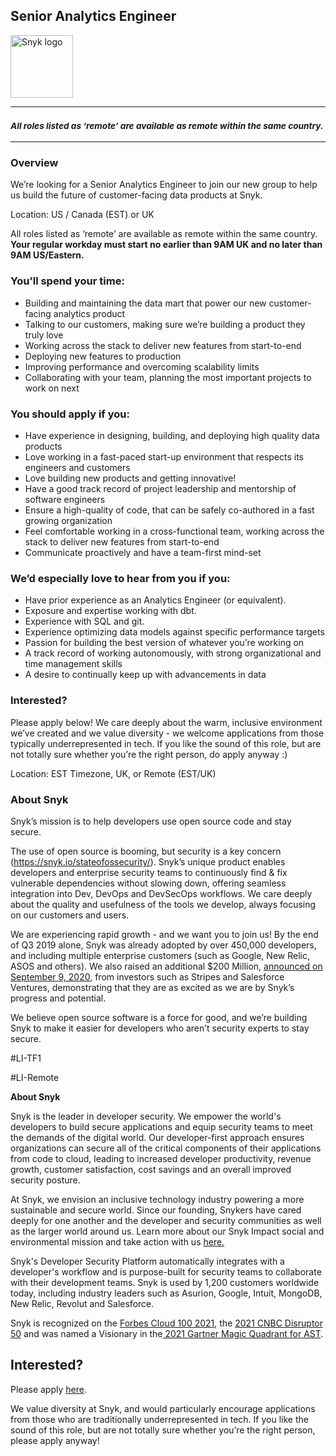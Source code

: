 Senior Analytics Engineer
---

<img src="https://res.cloudinary.com/snyk/image/upload/v1537345894/press-kit/brand/logo-black.png" width="100" alt="Snyk logo" />

<hr>
<h3><em><strong><sub>All roles listed as ‘remote’ are available as remote within the same country.</sub></strong></em></h3>
<hr>
<h3><strong>Overview</strong></h3>
<p><span style="font-weight: 400;">We’re looking for a Senior Analytics Engineer to join our new group to help us build the future of customer-facing data products at Snyk.</span></p>
<p>Location: US / Canada (EST) or UK</p>
<p><span style="font-weight: 400;">All roles listed as ‘remote’ are available as remote within the same country.</span><strong> Your regular workday must start no earlier than 9AM UK and no later than 9AM US/Eastern.</strong></p>
<h3><strong>You’ll spend your time:</strong></h3>
<ul>
<li style="font-weight: 400;"><span style="font-weight: 400;">Building and maintaining the data mart that power our new customer-facing analytics product</span></li>
<li style="font-weight: 400;"><span style="font-weight: 400;">Talking to our customers, making sure we’re building a product they truly love</span></li>
<li style="font-weight: 400;"><span style="font-weight: 400;">Working across the stack to deliver new features from start-to-end</span></li>
<li style="font-weight: 400;"><span style="font-weight: 400;">Deploying new features to production</span></li>
<li style="font-weight: 400;"><span style="font-weight: 400;">Improving performance and overcoming scalability limits</span></li>
<li style="font-weight: 400;"><span style="font-weight: 400;">Collaborating with your team, planning the most important projects to work on next</span></li>
</ul>
<h3><strong>You should apply if you:</strong></h3>
<ul>
<li style="font-weight: 400;"><span style="font-weight: 400;">Have experience in designing, building, and deploying high quality data products</span></li>
<li style="font-weight: 400;"><span style="font-weight: 400;">Love working in a fast-paced start-up environment that respects its engineers and customers&nbsp;</span></li>
<li style="font-weight: 400;"><span style="font-weight: 400;">Love building new products and getting innovative!</span></li>
<li style="font-weight: 400;"><span style="font-weight: 400;">Have a good track record of project leadership and mentorship of software engineers</span></li>
<li style="font-weight: 400;"><span style="font-weight: 400;">Ensure a high-quality of code, that can be safely co-authored in a fast growing organization</span></li>
<li style="font-weight: 400;"><span style="font-weight: 400;">Feel comfortable working in a cross-functional team, working across the stack to deliver new features from start-to-end</span></li>
<li style="font-weight: 400;"><span style="font-weight: 400;">Communicate proactively and have a team-first mind-set</span></li>
</ul>
<h3><strong>We’d especially love to hear from you if you:</strong></h3>
<ul>
<li style="font-weight: 400;"><span style="font-weight: 400;">Have prior experience as an Analytics Engineer (or equivalent).</span></li>
<li style="font-weight: 400;"><span style="font-weight: 400;">Exposure and expertise working with dbt.&nbsp;</span></li>
<li style="font-weight: 400;"><span style="font-weight: 400;">Experience with SQL and git.</span></li>
<li style="font-weight: 400;"><span style="font-weight: 400;">Experience optimizing data models against specific performance targets</span></li>
<li style="font-weight: 400;"><span style="font-weight: 400;">Passion for building the best version of whatever you’re working on</span></li>
<li style="font-weight: 400;"><span style="font-weight: 400;">A track record of working autonomously, with strong organizational and time management skills</span></li>
<li style="font-weight: 400;"><span style="font-weight: 400;">A desire to continually keep up with advancements in data </span></li>
</ul>
<h3><strong>Interested?</strong></h3>
<p><span style="font-weight: 400;">Please apply below! We care deeply about the warm, inclusive environment we’ve created and we value diversity - we welcome applications from those typically underrepresented in tech. If you like the sound of this role, but are not totally sure whether you’re the right person, do apply anyway :)</span></p>
<p><span style="font-weight: 400;">Location: EST Timezone, UK, or Remote (EST/UK)</span></p>
<h3><strong>About Snyk</strong></h3>
<p><span style="font-weight: 400;">Snyk’s mission is to help developers use open source code and stay secure.&nbsp;</span></p>
<p><span style="font-weight: 400;">The use of open source is booming, but security is a key concern (</span><a href="https://snyk.io/stateofossecurity/"><span style="font-weight: 400;">https://snyk.io/stateofossecurity/</span></a><span style="font-weight: 400;">). Snyk’s unique product enables developers and enterprise security teams to continuously find &amp; fix vulnerable dependencies without slowing down, offering seamless integration into Dev, DevOps and DevSecOps workflows. </span><span style="font-weight: 400;">We care deeply about the quality and usefulness of the tools we develop, always focusing on our customers and users.&nbsp;</span></p>
<p><span style="font-weight: 400;">We are experiencing rapid growth - and we want you to join us! By the end of Q3 2019 alone, Snyk was already adopted by over 450,000 developers, and including multiple enterprise customers (such as Google, New Relic, ASOS and others). </span><span style="font-weight: 400;">We also raised an additional $200 Million, <a href="https://snyk.io/blog/snyk-closes-200m-to-modernize-security-industry/" target="_blank">announced on September 9, 2020</a></span><span style="font-weight: 400;">, from investors such as Stripes and Salesforce Ventures, demonstrating that they are as excited as we are by Snyk’s progress and potential</span><span style="font-weight: 400;">.</span></p>
<p><span style="font-weight: 400;">We believe open source software is a force for good, and we’re building Snyk to make it easier for developers who aren’t security experts to stay secure.</span></p>
<p><span style="font-weight: 400;">#LI-TF1</span></p>
<p><span style="font-weight: 400;">#LI-Remote</span></p><div class="content-conclusion"><p><strong>About Snyk</strong></p>
<p><span style="font-weight: 400;">Snyk is the leader in developer security. We empower the world's developers to build secure applications and equip security teams to meet the demands of the digital world. Our developer-first approach ensures organizations can secure all of the critical components of their applications from code to cloud, leading to increased developer productivity, revenue growth, customer satisfaction, cost savings and an overall improved security posture.&nbsp;</span></p>
<p><span style="font-weight: 400;">At Snyk, we envision an inclusive technology industry powering a more sustainable and secure world.</span> <span style="font-weight: 400;">Since our founding, Snykers have cared deeply for one another and the developer and security communities as well as the larger world around us. Learn more about our Snyk Impact social and environmental mission and take action with us </span><a href="https://snyk.io/about/snyk-impact/"><span style="font-weight: 400;">here.</span></a></p>
<p><span style="font-weight: 400;">Snyk's Developer Security Platform automatically integrates with a developer's workflow and is purpose-built for security teams to collaborate with their development teams. Snyk is used by 1,200 customers worldwide today, including industry leaders such as Asurion, Google, Intuit, MongoDB, New Relic, Revolut and Salesforce.</span></p>
<p><span style="font-weight: 400;">Snyk is recognized on the </span><a href="https://www.forbes.com/cloud100/#6f24b5ba5f94"><span style="font-weight: 400;">Forbes Cloud 100 2021</span></a><span style="font-weight: 400;">, the </span><a href="https://www.cnbc.com/2021/05/25/these-are-the-2021-cnbc-disruptor-50-companies.html"><span style="font-weight: 400;">2021 CNBC Disruptor 50</span></a><span style="font-weight: 400;"> and was named a Visionary in the</span><a href="https://snyk.io/blog/snyk-visionary-2021-gartner-magic-quadrant-for-ast/"><span style="font-weight: 400;"> 2021 Gartner Magic Quadrant for AST</span></a><span style="font-weight: 400;">.</span></p></div>

Interested?
---

Please apply [here](https://boards.greenhouse.io/snyk/jobs/6271700002#app).

We value diversity at Snyk, and would particularly encourage applications from those who are traditionally underrepresented in tech.
If you like the sound of this role, but are not totally sure whether you’re the right person, please apply anyway!
